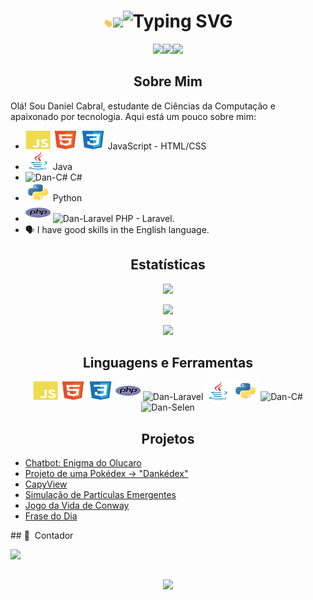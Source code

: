 <h1 align="center"><img width="15px" margin="0px" src="https://raw.githubusercontent.com/ABSphreak/ABSphreak/master/gifs/Hi.gif"><img height="30px" src="https://emojis.slackmojis.com/emojis/images/1531849430/4246/blob-sunglasses.gif?1531849430"><img src="https://readme-typing-svg.herokuapp.com?font=Fira+Code&weight=900&size=24&pause=1000&color=F7F7F7&center=true&random=false&width=435&lines=Ol%C3%A1!+Bem-vindos+ao+meu+perfil!;Hello!+Welcome+to+my+profile!" alt="Typing SVG" />

  
</h1>   

<p align="center">
  <a href="https://www.instagram.com/danieldemac/" target="_blank"><img src="https://img.shields.io/badge/-Instagram-%23E4405F?style=for-the-badge&logo=instagram&logoColor=white" target="_blank"></a><a href="mailto:dm.arantes.cabral@gmail.com"><img src="https://img.shields.io/badge/-Gmail-%23333?style=for-the-badge&logo=gmail&logoColor=white" target="_blank"></a><a href="https://www.linkedin.com/in/daniel-de-melo-arantes-cabral-63664659//" target="_blank"><img src="https://img.shields.io/badge/-LinkedIn-%230077B5?style=for-the-badge&logo=linkedin&logoColor=white" target="_blank">
  </a>
  
</p>
<!-- Seção "Sobre Mim" -->
<h2 align="center">Sobre Mim</h2>

<p align="center">
  
 Olá! Sou Daniel Cabral, estudante de Ciências da Computação e apaixonado por tecnologia. Aqui está um pouco sobre mim:
</p>

<!-- Lista de habilidades e experiência -->
<p align="center">
  <ul>
    <li>  <img src="https://raw.githubusercontent.com/devicons/devicon/master/icons/javascript/javascript-plain.svg" alt="Dan-Js" height="30" width="40">
  <img src="https://raw.githubusercontent.com/devicons/devicon/master/icons/html5/html5-original.svg" alt="Dan-HTML" height="30" width="40">
  <img src="https://raw.githubusercontent.com/devicons/devicon/master/icons/css3/css3-original.svg" alt="Dan-CSS" height="30" width="40"> JavaScript - HTML/CSS 
    <li> <img src="https://raw.githubusercontent.com/devicons/devicon/master/icons/java/java-original.svg" alt="Dan-Java" height="30" width="40"> Java</li>
    <li><img src="https://cdn.jsdelivr.net/gh/devicons/devicon/icons/csharp/csharp-original.svg" alt="Dan-C#" height="30" width="40"> C#</li>
    <li><img src="https://raw.githubusercontent.com/devicons/devicon/master/icons/python/python-original.svg" alt="Dan-Py" height="30" width="40"> Python</li>
    <li><img src="https://raw.githubusercontent.com/devicons/devicon/master/icons/php/php-original.svg" alt="Dan-CSS" height="30" width="40">
  <img src="https://cdn.jsdelivr.net/gh/devicons/devicon@latest/icons/laravel/laravel-original.svg" alt="Dan-Laravel" height="30" width="40"> PHP - Laravel.</li>
    <li>🗣️ I have good skills in the English language.</li>
  </ul>
</p>

<!-- Estatísticas e gráficos -->
<h2 align="center">Estatísticas</h2>
<p align="center">
  <img src="https://github-readme-stats-defcon27.vercel.app/api?username=danieldemac&show_icons=true&theme=react&include_all_commits=true&count_private=true" height="180" />
</p>

 <p align="center">
    <img src="https://streak-stats.demolab.com/?user=danieldemac&theme=react" height="180"/>
</p> 

<p align="center">
  <img src="https://github-readme-stats-defcon27.vercel.app/api/top-langs/?username=danieldemac&layout=compact&langs_count=16&theme=react" height="180" /> 
</p>


<!-- Linguagens e ferramentas -->
<h2 align="center">Linguagens e Ferramentas</h2>
<p align="center">
<p align="center">
  <img src="https://raw.githubusercontent.com/devicons/devicon/master/icons/javascript/javascript-plain.svg" alt="Dan-Js" height="30" width="40">
  <img src="https://raw.githubusercontent.com/devicons/devicon/master/icons/html5/html5-original.svg" alt="Dan-HTML" height="30" width="40">
  <img src="https://raw.githubusercontent.com/devicons/devicon/master/icons/css3/css3-original.svg" alt="Dan-CSS" height="30" width="40">
  <img src="https://raw.githubusercontent.com/devicons/devicon/master/icons/php/php-original.svg" alt="Dan-CSS" height="30" width="40">
  <img src="https://cdn.jsdelivr.net/gh/devicons/devicon@latest/icons/laravel/laravel-original.svg" alt="Dan-Laravel" height="30" width="40">
  <img src="https://raw.githubusercontent.com/devicons/devicon/master/icons/java/java-original.svg" alt="Dan-Java" height="30" width="40">
  <img src="https://raw.githubusercontent.com/devicons/devicon/master/icons/python/python-original.svg" alt="Dan-Py" height="30" width="40">
  <img src="https://cdn.jsdelivr.net/gh/devicons/devicon/icons/csharp/csharp-original.svg" alt="Dan-C#" height="30" width="40">
  <img src="https://cdn.jsdelivr.net/gh/devicons/devicon/icons/selenium/selenium-original.svg" alt="Dan-Selen" height="30" width="40">
</p>
</p>

<!-- Links de sites -->
<h2 align="center">Projetos</h2>
<p align="center">
  <ul>
    <li><a href="https://olucaro.netlify.app">Chatbot: Enigma do Olucaro</a></li>
    <li><a href="https://pokedexdan.netlify.app/">Projeto de uma Pokédex -> "Dankédex"</a></li>
    <li><a href="https://capyview.netlify.app/">CapyView</a></li>
    <li><a href="https://particulasemergentes.netlify.app"> Simulação de Partículas Emergentes</a></li>
    <li><a href="https://gamelifesimulation.netlify.app/"> Jogo da Vida de Conway</a></li>
    <li><a href="https://afrasedodia.netlify.app/">Frase do Dia</a></li>
  </ul>
  
</p>
  ## 👀 &nbsp;Contador
<p align="center">
<img align="left" src="https://profile-counter.glitch.me/danieldemac/count.svg" />
</p>

<br><br>
<p align="center">
<img src="https://github.com/Anmol-Baranwal/Cool-GIFs-For-GitHub/assets/74038190/0c7eb6ed-663b-4ce4-bfbd-18239a38ba1b" width="500">
</p>
<br><br>

<!--
**danieldemac/danieldemac** is a ✨ _special_ ✨ repository because its `README.md` (this file) appears on your GitHub profile.

Here are some ideas to get you started:

- 🔭 I’m currently working on ...
- 🌱 I’m currently learning ...
- 👯 I’m looking to collaborate on ...
- 🤔 I’m looking for help with ...
- 💬 Ask me about ...
- 📫 How to reach me: ...
- 😄 Pronouns: ...
- ⚡ Fun fact: ...
-->
